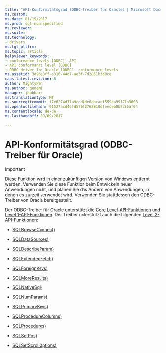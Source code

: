 ```yaml
---
title: "API-Konformitätsgrad (ODBC-Treiber für Oracle) | Microsoft Docs"
ms.custom: 
ms.date: 01/19/2017
ms.prod: sql-non-specified
ms.reviewer: 
ms.suite: 
ms.technology:
- drivers
ms.tgt_pltfrm: 
ms.topic: article
helpviewer_keywords:
- conformance levels [ODBC], API
- API conformance level [ODBC]
- ODBC driver for Oracle [ODBC], conformance levels
ms.assetid: 3d96e8ff-a310-44d7-ae3f-7d2851b3d8ce
caps.latest.revision: 8
author: MightyPen
ms.author: genemi
manager: jhubbard
ms.translationtype: MT
ms.sourcegitcommit: f7e6274d77a9cdd4de6cbcaef559ca99f77b3608
ms.openlocfilehash: 91527acd46fd576f2762810dfeeceb0b7c86af04
ms.contentlocale: de-de
ms.lasthandoff: 09/09/2017

---
```

# <a name="api-conformance-level-odbc-driver-for-oracle"></a>API-Konformitätsgrad (ODBC-Treiber für Oracle)
> [!IMPORTANT]  
>  Diese Funktion wird in einer zukünftigen Version von Windows entfernt werden. Verwenden Sie diese Funktion beim Entwickeln neuer Anwendungen nicht, und planen Sie das Ändern von Anwendungen, in denen es zurzeit verwendet wird. Verwenden Sie stattdessen den ODBC-Treiber von Oracle bereitgestellt.  
  
 Der ODBC-Treiber für Oracle unterstützt die [Core Level-API-Funktionen](../../odbc/microsoft/core-level-api-functions-odbc-driver-for-oracle.md) und [Level 1-API-Funktionen](../../odbc/microsoft/level-1-api-functions-odbc-driver-for-oracle.md). Der Treiber unterstützt auch die folgenden [Level 2-API-Funktionen](../../odbc/microsoft/level-2-api-functions-odbc-driver-for-oracle.md):  
  
-   [SQLBrowseConnect)](../../odbc/microsoft/level-2-api-functions-odbc-driver-for-oracle.md)  
  
-   [SQLDataSources)](../../odbc/microsoft/level-2-api-functions-odbc-driver-for-oracle.md)  
  
-   [SQLDescribeParam)](../../odbc/microsoft/level-2-api-functions-odbc-driver-for-oracle.md)  
  
-   [SQLExtendedFetch)](../../odbc/microsoft/level-2-api-functions-odbc-driver-for-oracle.md)  
  
-   [SQLForeignKeys)](../../odbc/microsoft/level-2-api-functions-odbc-driver-for-oracle.md)  
  
-   [SQLMoreResults)](../../odbc/microsoft/level-2-api-functions-odbc-driver-for-oracle.md)  
  
-   [SQLNativeSql)](../../odbc/microsoft/level-2-api-functions-odbc-driver-for-oracle.md)  
  
-   [SQLNumParams)](../../odbc/microsoft/level-2-api-functions-odbc-driver-for-oracle.md)  
  
-   [SQLPrimaryKeys)](../../odbc/microsoft/level-2-api-functions-odbc-driver-for-oracle.md)  
  
-   [SQLProcedureColumns)](../../odbc/microsoft/level-2-api-functions-odbc-driver-for-oracle.md)  
  
-   [SQLProcedures)](../../odbc/microsoft/level-2-api-functions-odbc-driver-for-oracle.md)  
  
-   [SQLSetPos)](../../odbc/microsoft/level-2-api-functions-odbc-driver-for-oracle.md)  
  
-   [SQLSetScrollOptions)](../../odbc/microsoft/level-2-api-functions-odbc-driver-for-oracle.md)
